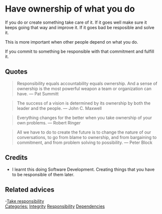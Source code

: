 # Have ownership of what you do

If you do or create something take care of it. If it goes well make sure it keeps going that way and improve it. If it goes bad be resposible and solve it.

This is more important when other people depend on what you do.

If you commit to something be responsible with that commitment and fulfill it.

## Quotes

> Responsibility equals accountability equals ownership. And a sense of ownership is the most powerful weapon a team or organization can have. ― Pat Summitt

> The success of a vision is determined by its ownership by both the leader and the people. ― John C. Maxwell

> Everything changes for the better when you take ownership of your own problems. ― Robert Ringer

> All we have to do to create the future is to change the nature of our conversations, to go from blame to ownership, and from bargaining to commitment, and from problem solving to possibility. ― Peter Block

## Credits

- I learnt this doing Software Development. Creating things that you have to be responsible of them later.

## Related advices

-[Take responsibility](../Take%20responsibility/index.md) <br/>[Categories:](../Categories/index.md) [Integrity](../Categories/Integrity.md) [Responsibility](../Categories/Responsibility.md) [Dependencies](../Categories/Dependencies.md)